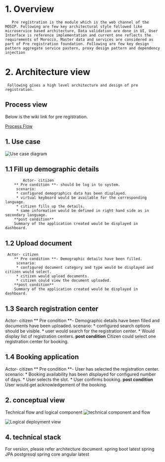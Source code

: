  # 1.  Overview
       Pre registration is the module which is the web channel of the MOSIP. Following are few key architectural style followed like microservice based architecture, Data validation are done in UI, User Interface is reference implementation and current one reflects the requirements of Morocco, Master data and services are considered as part of Pre registration foundation. Following are few key design pattern aggregate service pastern, proxy design pattern and dependency injection
      
# 2. Architecture view
     Following gives a high level architecture and design of pre registration.

## Process view
Below is the wiki link for pre registration.

[Process Flow](https://github.com/mosip/mosip/wiki/Process-view#Pre-registration)
## 1. Use case
![Use case diagram](https://github.com/mosip/mosip/blob/0.8.0/docs/design/pre-registration/_images/usecase_preregistration.jpg)
    
   ## 1.1 Fill up demographic details
            Actor- citizen
        ** Pre condition **- should be log in to system.
         scenario:
         * configured demographics data has been displayed.
         * virtual keyboard would be available for the corresponding language.
         * citizen fills up the details.
         * same information would be defined in right hand side as in secondary language.
        **post condition**
        Summary of the application created would be displayed in dashboard.
   
## 1.2 Upload document

     Actor- citizen
        ** Pre condition **- Demographic details have been filled.
         scenario:
         * configured document category and type would be displayed and citizen would select.
         * citizen would upload documents.
         * citizen could view the document uploaded.
        **post condition**
        Summary of the application created would be displayed in dashboard.
   
## 1.3 Search registration center

 Actor- citizen
        ** Pre condition **- Demographic details have been filled and documents have been uploaded.
         scenario:
         * configured search options should be visible.
         * user would search for the registration center.
         * Would display list of registration centers.
        **post condition**
        Citizen could select one registration center for booking.

## 1.4 Booking application

 Actor- citizen
        ** Pre condition **- User has selected the registration center.
         scenario:
         * Booking availability has been displayed for configured number of days.
         * User selects the slot.
         * User confirms booking.
        **post condition**
        User would get acknowledgement of the booking.


## 2. conceptual view
Technical flow and logical component
![technical component and flow](https://github.com/mosip/mosip/blob/master/docs/design/pre-registration/_images/preregd_tech_flow.png)

![Logical deployment view](https://github.com/mosip/mosip/blob/0.8.0/docs/design/pre-registration/_images/deployment_arch.jpg)
## 4. technical stack
For version, please refer architecture document.
      spring boot latest
       spring JPA
       postgresql
       spring core
       angular latest


